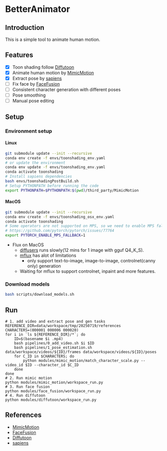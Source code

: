 # BetterAnimator

## Introduction

This is a simple tool to animate human motion.

## Features

- [x] Toon shading follow [Diffutoon](https://ecnu-cilab.github.io/DiffutoonProjectPage/)
- [x] Animate human motion by [MimicMotion](https://github.com/Tencent/MimicMotion)
- [x] Extract pose by [sapiens](https://github.com/facebookresearch/sapiens)
- [ ] Fix face by [FaceFusion](https://github.com/facefusion/facefusion)
- [ ] Consistent character generation with different poses
- [ ] Pose smoothing
- [ ] Manual pose editing

## Setup

### Environment setup

#### Linux

```bash
git submodule update --init --recursive
conda env create -f envs/toonshading_env.yaml
# or update the environment
conda env update -f envs/toonshading_env.yaml
conda activate toonshading
# Install sapiens dependencies
bash envs/toonshadingPostBuild.sh
# Setup PYTHONPATH before running the code
export PYTHONPATH=$PYTHONPATH:$(pwd)/third_party/MimicMotion
```

#### MacOS

```bash
git submodule update --init --recursive
conda env create -f envs/toonshading_osx_env.yaml
conda activate toonshading
# Some operators are not supported on MPS, so we need to enable MPS fallback
# https://github.com/pytorch/pytorch/issues/77764
export PYTORCH_ENABLE_MPS_FALLBACK=1
```

* Flux on MacOS
    * [diffusers](https://github.com/huggingface/diffusers) runs slowly(12 mins for 1 image with gguf Q4_K_S).
    * [mflux](https://github.com/filipstrand/mflux) has alot of limitations
        * only support text-to-image, image-to-image, controlnet(canny only) generation
    * Waiting for mflux to support controlnet, inpaint and more features.

### Download models

```bash
bash scripts/download_models.sh
```

## Run

```shell
# 1. add video and extract pose and gen tasks
REFERENCE_DIR=data/workspace/tmp/20250719/references
CHARACTERS=(000001 000006 000020)
for i in `ls ${REFERENCE_DIR}/*`; do
    ID=$(basename $i .mp4)
    bash pipelines/0_add_video.sh $i $ID
    bash pipelines/1_pose_estimation.sh data/workspace/videos/${ID}/frames data/workspace/videos/${ID}/poses
    for C_ID in $CHARACTERS; do
        python modules/mimic_motion/match_character_scale.py --video_id $ID --character_id $C_ID
    done
done  
# 2. Run mimic motion
python modules/mimic_motion/workspace_run.py
# 3. Run face fusion
python modules/face_fusion/workspace_run.py
# 4. Run diffutoon
python modules/diffutoon/workspace_run.py
```


## References

- [MimicMotion](https://github.com/Tencent/MimicMotion)
- [FaceFusion](https://github.com/facefusion/facefusion)
- [Diffutoon](https://ecnu-cilab.github.io/DiffutoonProjectPage/)
- [sapiens](https://github.com/facebookresearch/sapiens)